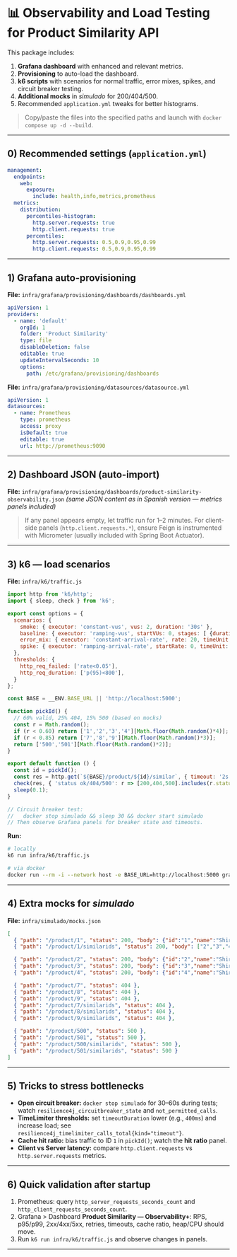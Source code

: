 # 📊 Observability and Load Testing for **Product Similarity API**

This package includes:

1. **Grafana dashboard** with enhanced and relevant metrics.
2. **Provisioning** to auto-load the dashboard.
3. **k6 scripts** with scenarios for normal traffic, error mixes, spikes, and circuit breaker testing.
4. **Additional mocks** in *simulado* for 200/404/500.
5. Recommended `application.yml` tweaks for better histograms.

> Copy/paste the files into the specified paths and launch with `docker compose up -d --build`.

---

## 0) Recommended settings (`application.yml`)

```yaml
management:
  endpoints:
    web:
      exposure:
        include: health,info,metrics,prometheus
  metrics:
    distribution:
      percentiles-histogram:
        http.server.requests: true
        http.client.requests: true
      percentiles:
        http.server.requests: 0.5,0.9,0.95,0.99
        http.client.requests: 0.5,0.9,0.95,0.99
```

---

## 1) Grafana auto-provisioning

**File:** `infra/grafana/provisioning/dashboards/dashboards.yml`

```yaml
apiVersion: 1
providers:
  - name: 'default'
    orgId: 1
    folder: 'Product Similarity'
    type: file
    disableDeletion: false
    editable: true
    updateIntervalSeconds: 10
    options:
      path: /etc/grafana/provisioning/dashboards
```

**File:** `infra/grafana/provisioning/datasources/datasource.yml`

```yaml
apiVersion: 1
datasources:
  - name: Prometheus
    type: prometheus
    access: proxy
    isDefault: true
    editable: true
    url: http://prometheus:9090
```

---

## 2) Dashboard JSON (auto-import)

**File:** `infra/grafana/provisioning/dashboards/product-similarity-observability.json`
*(same JSON content as in Spanish version — metrics panels included)*

> If any panel appears empty, let traffic run for 1–2 minutes. For client-side panels (`http.client.requests.*`), ensure Feign is instrumented with Micrometer (usually included with Spring Boot Actuator).

---

## 3) k6 — load scenarios

**File:** `infra/k6/traffic.js`

```js
import http from 'k6/http';
import { sleep, check } from 'k6';

export const options = {
  scenarios: {
    smoke: { executor: 'constant-vus', vus: 2, duration: '30s' },
    baseline: { executor: 'ramping-vus', startVUs: 0, stages: [ {duration:'30s', target:10}, {duration:'60s', target:20}, {duration:'30s', target:0} ], startTime: '35s' },
    error_mix: { executor: 'constant-arrival-rate', rate: 20, timeUnit: '1s', duration: '2m', preAllocatedVUs: 20, startTime: '2m' },
    spike: { executor: 'ramping-arrival-rate', startRate: 0, timeUnit: '1s', stages: [ {target:50, duration:'30s'}, {target:150, duration:'30s'}, {target:0, duration:'30s'} ], preAllocatedVUs: 60, startTime: '4m' }
  },
  thresholds: {
    http_req_failed: ['rate<0.05'],
    http_req_duration: ['p(95)<800'],
  }
};

const BASE = __ENV.BASE_URL || 'http://localhost:5000';

function pickId() {
  // 60% valid, 25% 404, 15% 500 (based on mocks)
  const r = Math.random();
  if (r < 0.60) return ['1','2','3','4'][Math.floor(Math.random()*4)];
  if (r < 0.85) return ['7','8','9'][Math.floor(Math.random()*3)];
  return ['500','501'][Math.floor(Math.random()*2)];
}

export default function () {
  const id = pickId();
  const res = http.get(`${BASE}/product/${id}/similar`, { timeout: '2s', tags: { endpoint: 'similar' } });
  check(res, { 'status ok/404/500': r => [200,404,500].includes(r.status) });
  sleep(0.1);
}

// Circuit breaker test:
//   docker stop simulado && sleep 30 && docker start simulado
// Then observe Grafana panels for breaker state and timeouts.
```

**Run:**

```bash
# locally
k6 run infra/k6/traffic.js

# via docker
docker run --rm -i --network host -e BASE_URL=http://localhost:5000 grafana/k6 run - < infra/k6/traffic.js
```

---

## 4) Extra mocks for *simulado*

**File:** `infra/simulado/mocks.json`

```json
[
  { "path": "/product/1", "status": 200, "body": {"id":"1","name":"Shirt","price":9.99,"availability":true} },
  { "path": "/product/1/similarids", "status": 200, "body": ["2","3","4"] },

  { "path": "/product/2", "status": 200, "body": {"id":"2","name":"Shirt Blue","price":49.99,"availability":true} },
  { "path": "/product/3", "status": 200, "body": {"id":"3","name":"Shirt Red","price":59.99,"availability":true} },
  { "path": "/product/4", "status": 200, "body": {"id":"4","name":"Shirt Green","price":39.99,"availability":false} },

  { "path": "/product/7", "status": 404 },
  { "path": "/product/8", "status": 404 },
  { "path": "/product/9", "status": 404 },
  { "path": "/product/7/similarids", "status": 404 },
  { "path": "/product/8/similarids", "status": 404 },
  { "path": "/product/9/similarids", "status": 404 },

  { "path": "/product/500", "status": 500 },
  { "path": "/product/501", "status": 500 },
  { "path": "/product/500/similarids", "status": 500 },
  { "path": "/product/501/similarids", "status": 500 }
]
```

---

## 5) Tricks to stress bottlenecks

* **Open circuit breaker:** `docker stop simulado` for 30–60s during tests; watch `resilience4j_circuitbreaker_state` and `not_permitted_calls`.
* **TimeLimiter thresholds:** set `timeoutDuration` lower (e.g., `400ms`) and increase load; see `resilience4j_timelimiter_calls_total{kind="timeout"}`.
* **Cache hit ratio:** bias traffic to ID `1` in `pickId()`; watch the **hit ratio** panel.
* **Client vs Server latency:** compare `http.client.requests` vs `http.server.requests` metrics.

---

## 6) Quick validation after startup

1. Prometheus: query `http_server_requests_seconds_count` and `http_client_requests_seconds_count`.
2. Grafana > Dashboard **Product Similarity — Observability+**: RPS, p95/p99, 2xx/4xx/5xx, retries, timeouts, cache ratio, heap/CPU should move.
3. Run `k6 run infra/k6/traffic.js` and observe changes in panels.

---
